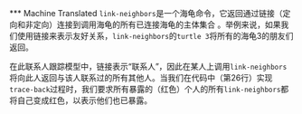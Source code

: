 ﻿*** Machine Translated
`link-neighbors`是一个海龟命令，它返回通过链接（定向和非定向）连接到调用海龟的所有已连接海龟的主体集合 。举例来说，如果我们使用链接来表示友好关系，`link-neighbors`的`turtle 3`将所有的海龟3的朋友们返回。

在此联系人跟踪模型中，链接表示“联系人”，因此在某人上调用`link-neighbors`将向此人返回与该人联系过的所有其他人。当我们在代码中（第26行）实现`trace-back`过程时，我们要求所有暴露的（红色）个人的所有`link-neighbors`都将自己变成红色，以表示他们也已暴露。